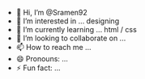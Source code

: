 - 👋 Hi, I’m @Sramen92
- 👀 I’m interested in ... designing
- 🌱 I’m currently learning ... html / css
- 💞️ I’m looking to collaborate on ...
- 📫 How to reach me ...
- 😄 Pronouns: ...
- ⚡ Fun fact: ...

<!---
Sramen92/Sramen92 is a ✨ special ✨ repository because its `README.md` (this file) appears on your GitHub profile.
You can click the Preview link to take a look at your changes.
--->
